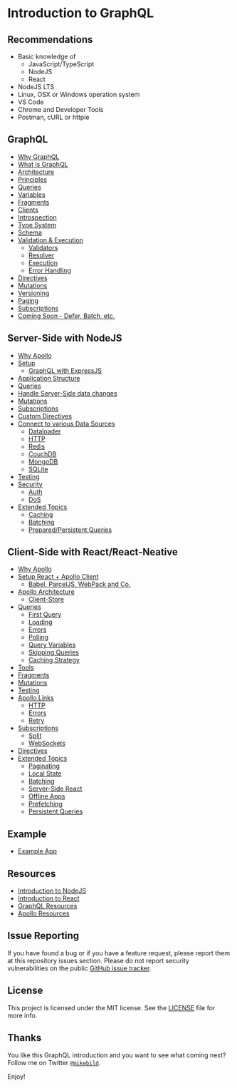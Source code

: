 # Introduction to GraphQL

## Recommendations

- Basic knowledge of
  - JavaScript/TypeScript
  - NodeJS
  - React
- NodeJS LTS
- Linux, OSX or Windows operation system
- VS Code
- Chrome and Developer Tools
- Postman, cURL or httpie

## GraphQL

- [Why GraphQL](introduction-graphql/0-intro.md)
- [What is GraphQL](introduction-graphql/1-graphql.md)
- [Architecture](introduction-graphql/2-architecture.md)
- [Principles](introduction-graphql/3-principles.md)
- [Queries](introduction-graphql/4-queries.md)
- [Variables](introduction-graphql/9-variables.md)
- [Fragments](introduction-graphql/8-fragments.md)
- [Clients](introduction-graphql/5-clients.md)
- [Introspection](introduction-graphql/6-introspection.md)
- [Type System](introduction-graphql/7-types.md)
- [Schema](introduction-graphql/12-schema.md)
- [Validation & Execution]()
  - [Validators]()
  - [Resolver](introduction-graphql/14-resolver.md)
  - [Execution]()
  - [Error Handling](introduction-graphql/15-errors.md)
- [Directives](introduction-graphql/10-directives.md)
- [Mutations](introduction-graphql/13-mutations.md)
- [Versioning](introduction-graphql/16-versioning.md)
- [Paging](introduction-graphql/11-paging.md)
- [Subscriptions](introduction-graphql/17-subscriptions.md)
- [Coming Soon - Defer, Batch, etc.](introduction-graphql/19-soon.md)

## Server-Side with NodeJS

- [Why Apollo](introduction-apollo/0-intro.md)
- [Setup](introduction-apollo/1-setup.md)
  - [GraphQL with ExpressJS](introduction-graphql/20-expressjs.md)
- [Application Structure](introduction-apollo/2-app-structure.md)
- [Queries](introduction-apollo/3-queries.md)
- [Handle Server-Side data changes](introduction-apollo/4-handle-server-data-changes.md)
- [Mutations](introduction-apollo/5-mutations.md)
- [Subscriptions](introduction-apollo/6-subscriptions.md)
- [Custom Directives]()
- [Connect to various Data Sources]()
  - [Dataloader]()
  - [HTTP]()
  - [Redis]()
  - [CouchDB]()
  - [MongoDB]()
  - [SQLite]()
- [Testing](introduction-graphql/18-testing.md)
- [Security]()
  - [Auth]()
  - [DoS]()
- [Extended Topics]()
  - [Caching]()
  - [Batching]()
  - [Prepared/Persistent Queries]()

## Client-Side with React/React-Neative

- [Why Apollo]()
- [Setup React + Apollo Client]()
  - [Babel, ParcelJS, WebPack and Co.]()
- [Apollo Architecture]()
  - [Client-Store](introduction-apollo/7-store.md)
- [Queries]()
  - [First Query]()
  - [Loading]()
  - [Errors]()
  - [Polling]()
  - [Query Variables]()
  - [Skipping Queries]()
  - [Caching Strategy](introduction-apollo/8-caching-strategy.md)
- [Tools]()
- [Fragments]()
- [Mutations]()
- [Testing]()
- [Apollo Links]()
  - [HTTP]()
  - [Errors]()
  - [Retry]()
- [Subscriptions]()
  - [Split]()
  - [WebSockets]()
- [Directives]()
- [Extended Topics]()
  - [Paginating]()
  - [Local State]()
  - [Batching]()
  - [Server-Side React]()
  - [Offline Apps]()
  - [Prefetching]()
  - [Persistent Queries]()

## Example

- [Example App](example/README.md)

## Resources

- [Introduction to NodeJS](https://github.com/mikebild/introduction-nodejs)
- [Introduction to React](https://github.com/mikebild/introduction-react)
- [GraphQL Resources](introduction-graphql/resources.md)
- [Apollo Resources](introduction-apollo/resources.md)

## Issue Reporting

If you have found a bug or if you have a feature request, please report them at this repository issues section. Please do not report security vulnerabilities on the public [GitHub issue tracker](https://github.com/mikebild/introduction-graphql/issues).

## License

This project is licensed under the MIT license. See the [LICENSE](LICENSE) file for more info.

## Thanks

You like this GraphQL introduction and you want to see what coming next? Follow me on Twitter [`@mikebild`](https://twitter.com/mikebild).

Enjoy!
